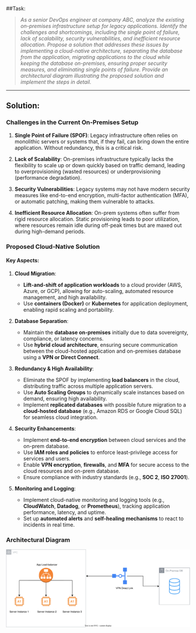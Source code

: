 ##Task:

> *As a senior DevOps engineer at company ABC, analyze the existing on-premises infrastructure setup for legacy applications. Identify the challenges and shortcomings, including the single point of failure, lack of scalability, security vulnerabilities, and inefficient resource allocation. Propose a solution that addresses these issues by implementing a cloud-native architecture, separating the database from the application, migrating applications to the cloud while keeping the database on-premises, ensuring proper security measures, and eliminating single points of failure. Provide an architectural diagram illustrating the proposed solution and implement the steps in detail.*

---

## Solution:

### Challenges in the Current On-Premises Setup

1. **Single Point of Failure (SPOF)**: Legacy infrastructure often relies on monolithic servers or systems that, if they fail, can bring down the entire application. Without redundancy, this is a critical risk.
   
2. **Lack of Scalability**: On-premises infrastructure typically lacks the flexibility to scale up or down quickly based on traffic demand, leading to overprovisioning (wasted resources) or underprovisioning (performance degradation).

3. **Security Vulnerabilities**: Legacy systems may not have modern security measures like end-to-end encryption, multi-factor authentication (MFA), or automatic patching, making them vulnerable to attacks.

4. **Inefficient Resource Allocation**: On-prem systems often suffer from rigid resource allocation. Static provisioning leads to poor utilization, where resources remain idle during off-peak times but are maxed out during high-demand periods.

### Proposed Cloud-Native Solution

#### Key Aspects:

1. **Cloud Migration**:
   - **Lift-and-shift of application workloads** to a cloud provider (AWS, Azure, or GCP), allowing for auto-scaling, automated resource management, and high availability.
   - Use **containers (Docker)** or **Kubernetes** for application deployment, enabling rapid scaling and portability.
   
2. **Database Separation**:
   - Maintain the **database on-premises** initially due to data sovereignty, compliance, or latency concerns.
   - Use **hybrid cloud architecture**, ensuring secure communication between the cloud-hosted application and on-premises database using a **VPN or Direct Connect**.

3. **Redundancy & High Availability**:
   - Eliminate the SPOF by implementing **load balancers** in the cloud, distributing traffic across multiple application servers.
   - Use **Auto Scaling Groups** to dynamically scale instances based on demand, ensuring high availability.
   - Implement **replicated databases** with possible future migration to a **cloud-hosted database** (e.g., Amazon RDS or Google Cloud SQL) for seamless cloud integration.

4. **Security Enhancements**:
   - Implement **end-to-end encryption** between cloud services and the on-prem database.
   - Use **IAM roles and policies** to enforce least-privilege access for services and users.
   - Enable **VPN encryption**, **firewalls**, and **MFA** for secure access to the cloud resources and on-prem database.
   - Ensure compliance with industry standards (e.g., **SOC 2**, **ISO 27001**).

5. **Monitoring and Logging**:
   - Implement cloud-native monitoring and logging tools (e.g., **CloudWatch**, **Datadog**, or **Prometheus**), tracking application performance, latency, and uptime.
   - Set up **automated alerts** and **self-healing mechanisms** to react to incidents in real time.

### Architectural Diagram

![Hybrid](Hybrid.drawio.svg "Hybrid Infrastructure")
